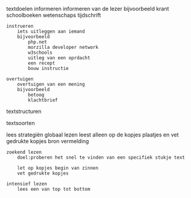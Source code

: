 textdoelen
    informeren
        informeren van de lezer
        bijvoorbeeld
            krant
            schoolboeken
            wetenschaps tijdschrift

    instrueren
        iets uitleggen aan iemand
        bijvoorbeeld
            php.net
            morzilla developer network
            w3schools
            uitleg van een oprdacht
            een recept
            bouw instructie

    overtuigen
        overtuigen van een mening
        bijvoorbeeld
            betoog
            klachtbrief

textstructuren

textsoorten


lees strategiën
    globaal lezen
        leest alleen op de kopjes plaatjes en vet gedrukte kopjes
        bron vermelding

    zoekend lezen
        doel:proberen het snel te vinden van een specifiek stukje text

        let op kopjes begin van zinnen
        vet gedrukte kopjes

    intensief lezen
        lees een van top tot bottom
